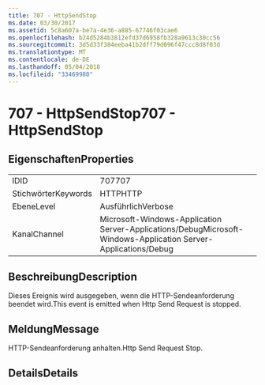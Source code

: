 ```yaml
---
title: 707 - HttpSendStop
ms.date: 03/30/2017
ms.assetid: 5c8a607a-be7a-4e36-a885-67746f03cae6
ms.openlocfilehash: b24d5284b3812efd37d6958fb328a9613c30cc56
ms.sourcegitcommit: 3d5d33f384eeba41b2dff79d096f47ccc8d8f03d
ms.translationtype: MT
ms.contentlocale: de-DE
ms.lasthandoff: 05/04/2018
ms.locfileid: "33469980"
---
```

# <a name="707---httpsendstop"></a><span data-ttu-id="4744d-102">707 - HttpSendStop</span><span class="sxs-lookup"><span data-stu-id="4744d-102">707 - HttpSendStop</span></span>
## <a name="properties"></a><span data-ttu-id="4744d-103">Eigenschaften</span><span class="sxs-lookup"><span data-stu-id="4744d-103">Properties</span></span>  
  
|||  
|-|-|  
|<span data-ttu-id="4744d-104">ID</span><span class="sxs-lookup"><span data-stu-id="4744d-104">ID</span></span>|<span data-ttu-id="4744d-105">707</span><span class="sxs-lookup"><span data-stu-id="4744d-105">707</span></span>|  
|<span data-ttu-id="4744d-106">Stichwörter</span><span class="sxs-lookup"><span data-stu-id="4744d-106">Keywords</span></span>|<span data-ttu-id="4744d-107">HTTP</span><span class="sxs-lookup"><span data-stu-id="4744d-107">HTTP</span></span>|  
|<span data-ttu-id="4744d-108">Ebene</span><span class="sxs-lookup"><span data-stu-id="4744d-108">Level</span></span>|<span data-ttu-id="4744d-109">Ausführlich</span><span class="sxs-lookup"><span data-stu-id="4744d-109">Verbose</span></span>|  
|<span data-ttu-id="4744d-110">Kanal</span><span class="sxs-lookup"><span data-stu-id="4744d-110">Channel</span></span>|<span data-ttu-id="4744d-111">Microsoft-Windows-Application Server-Applications/Debug</span><span class="sxs-lookup"><span data-stu-id="4744d-111">Microsoft-Windows-Application Server-Applications/Debug</span></span>|  
  
## <a name="description"></a><span data-ttu-id="4744d-112">Beschreibung</span><span class="sxs-lookup"><span data-stu-id="4744d-112">Description</span></span>  
 <span data-ttu-id="4744d-113">Dieses Ereignis wird ausgegeben, wenn die HTTP-Sendeanforderung beendet wird.</span><span class="sxs-lookup"><span data-stu-id="4744d-113">This event is emitted when Http Send Request is stopped.</span></span>  
  
## <a name="message"></a><span data-ttu-id="4744d-114">Meldung</span><span class="sxs-lookup"><span data-stu-id="4744d-114">Message</span></span>  
 <span data-ttu-id="4744d-115">HTTP-Sendeanforderung anhalten.</span><span class="sxs-lookup"><span data-stu-id="4744d-115">Http Send Request Stop.</span></span>  
  
## <a name="details"></a><span data-ttu-id="4744d-116">Details</span><span class="sxs-lookup"><span data-stu-id="4744d-116">Details</span></span>
